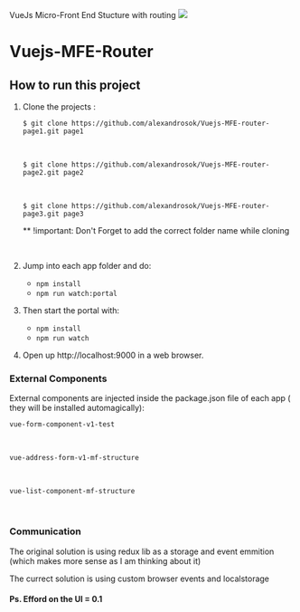 
VueJs Micro-Front End Stucture with routing <img src="http://icons.iconarchive.com/icons/blackvariant/button-ui-requests-15/96/Filehippo-icon.png" />

# Vuejs-MFE-Router 

## How to run this project
1. Clone the projects :
    <br />
    ```
    $ git clone https://github.com/alexandrosok/Vuejs-MFE-router-page1.git page1
    ```
    
    <br />
    
    ```
    $ git clone https://github.com/alexandrosok/Vuejs-MFE-router-page2.git page2
    ```
    <br />
    
    ```
    $ git clone https://github.com/alexandrosok/Vuejs-MFE-router-page3.git page3
    ```
    ** !important: Don't Forget to add the correct folder name while cloning
    
    <br />
2. Jump into each app folder and do:
   - `npm install`
   - `npm run watch:portal`
3. Then start the portal with:
   - `npm install`
   - `npm run watch`
4. Open up http://localhost:9000 in a web browser.

<h3>External Components</h3>
    External components are injected inside the package.json file of each app ( they will be installed automagically):
<br />

```
vue-form-component-v1-test
```
<br />

```
vue-address-form-v1-mf-structure
```
<br />

```
vue-list-component-mf-structure
```
<br />

<h3>Communication</h3>
The original solution is using redux lib as a storage and event emmition (which makes more sense as I am thinking about  it)

The currect solution is using custom browser events and localstorage 

<h4>Ps. Efford on the UI = 0.1 </h4>



